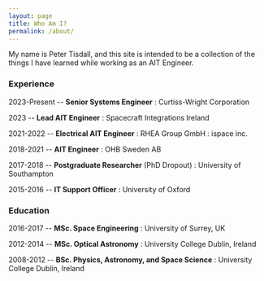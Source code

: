 ```yaml
---
layout: page
title: Who Am I?
permalink: /about/
---
```


My name is Peter Tisdall, and this site is intended to be a collection of the things I have learned while working as an AIT Engineer.

### Experience
2023-Present -- **Senior Systems Engineer**
 : Curtiss-Wright Corporation


2023 -- **Lead AIT Engineer**
 : Spacecraft Integrations Ireland


2021-2022 -- **Electrical AIT Engineer**
 : RHEA Group GmbH
 : ispace inc.


2018-2021 -- **AIT Engineer**
 : OHB Sweden AB


2017-2018 -- **Postgraduate Researcher** (PhD Dropout)
 : University of Southampton


2015-2016 -- **IT Support Officer**
 : University of Oxford



### Education
2016-2017 -- **MSc. Space Engineering**
 : University of Surrey, UK


2012-2014 -- **MSc. Optical Astronomy**
 : University College Dublin, Ireland

 
2008-2012 -- **BSc. Physics, Astronomy, and Space Science**
 : University College Dublin, Ireland
 


 


